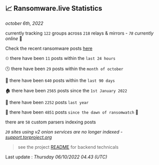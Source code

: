 
## 📈 Ransomware.live Statistics
_october 6th, 2022_

currently tracking `122` groups across `218` relays & mirrors - _`78` currently online_ 📡

Check the recent ransomware posts [here](https://www.ransomware.live/#/recentposts)


⏲ there have been `11` posts within the `last 24 hours`

🕓 there have been `29` posts within the `month of october`

📅 there have been `640` posts within the `last 90 days`

🏚 there have been `2565` posts since the `1st January 2022`

🚀 there have been `2252` posts `last year`

🦕 there have been `4851` posts `since the dawn of ransomwatch` 🐣

there are `58` custom parsers indexing posts

_`20` sites using v2 onion services are no longer indexed - [support.torproject.org](https://support.torproject.org/onionservices/v2-deprecation/)_

> see the project [README](https://github.com/jmousqueton/ransomwatch#readme) for backend technicals



Last update : _Thursday 06/10/2022 04.43 (UTC)_

